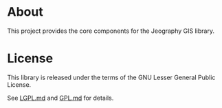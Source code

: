 # About

This project provides the core components for the Jeography GIS
library.

# License

This library is released under the terms of the GNU Lesser General Public
License.

See [LGPL.md](LGPL.md) and [GPL.md](GPL.md) for details.

